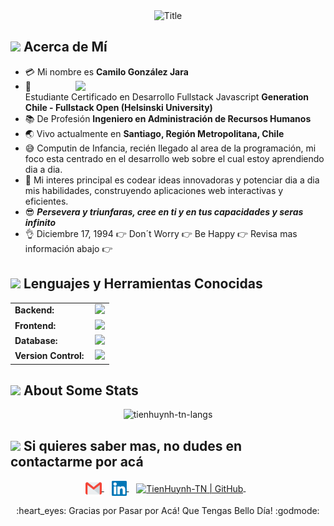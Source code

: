 <div align="center">
<img src="https://readme-typing-svg.herokuapp.com?font=Fira+Code&size=30&pause=1000&color=3CF700&width=435&lines=Hola+!+Soy+Camilo;Desarrollador+Fullstack+Javascript;Bienvenido+a+mi+Perfil+!" alt="Title"></img>
</div>


## <img src="https://raw.githubusercontent.com/nixin72/nixin72/master/wave.gif" width="50px"></img> Acerca de Mí

- :credit_card: Mi nombre es **Camilo González Jara** <img src="https://github.com/Adam-pw/Adam-pw/blob/main/animation_500_kxa883sd.gif" width="400" align="right"/>
- :school: Estudiante Certificado en Desarrollo Fullstack Javascript **Generation Chile - Fullstack Open (Helsinski University)**
- :books: De Profesión **Ingeniero en Administración de Recursos Humanos**
- :earth_asia: Vivo actualmente en **Santiago, Región Metropolitana, Chile**
- :sweat_smile: Computin de Infancia, recién llegado al area de la programación, mi foco esta centrado en el desarrollo web sobre el cual estoy aprendiendo dia a dia.
- :monocle_face: Mi interes principal es codear ideas innovadoras y potenciar dia a dia mis habilidades, construyendo aplicaciones web interactivas y eficientes.
- :sunglasses: ***Persevera y triunfaras, cree en ti y en tus capacidades y seras infinito*** 
- :ok_hand: Diciembre 17, 1994 :point_right: Don´t Worry :point_right: Be Happy :point_right: Revisa mas información abajo :point_right:

## <img src="https://media2.giphy.com/media/QssGEmpkyEOhBCb7e1/giphy.gif?cid=ecf05e47a0n3gi1bfqntqmob8g9aid1oyj2wr3ds3mg700bl&rid=giphy.gif" width="50px"> Lenguajes y Herramientas Conocidas
<table>
    <tr>
        <td style="font-weight: bold; padding-right: 10px; vertical-align: center; border: none;">Backend:</td>
        <td><img height="40" src="https://skillicons.dev/icons?i=nodejs,express,python"/></td>
    </tr>
    <tr>
        <td style="font-weight: bold; padding-right: 10px; vertical-align: center;">Frontend:</td>
        <td><img height="40" src="https://skillicons.dev/icons?i=react,bootstrap,html,css,js,ts,angular"/></td>
    </tr>
    <tr>
        <td style="font-weight: bold; padding-right: 10px; vertical-align: center; border: none;">Database:</td>
        <td><img height="40" src="https://skillicons.dev/icons?i=mongodb"/></td>
    </tr>
    <tr>
        <td style="font-weight: bold; padding-right: 10px; vertical-align: center; border: none;">Version Control:</td>
        <td><img height="40" src="https://skillicons.dev/icons?i=github"/></td>
    </tr>
</table>

## <img src="https://media0.giphy.com/media/cNZqrH5IzOG0xrlWks/giphy.gif?cid=ecf05e47map255q427en9uprqc1sb0unjq5k4fnqg5pmhhs4&rid=giphy.gif&ct=s" width="50px"> About Some Stats
<div align="center">
<img height="150em" src="https://github-readme-stats.vercel.app/api/top-langs/?username=tienhuynh-tn&layout=compact&show_icon=true&theme=algolia" alt="tienhuynh-tn-langs"/>
</div>

## <img src='https://raw.githubusercontent.com/ShahriarShafin/ShahriarShafin/main/Assets/handshake.gif' width="80px"> Si quieres saber mas, no dudes en contactarme por acá
<p align="center">
  <a href="mailto:camilo.gonzalez0@gmail.com" >
    <img align="center" alt="TienHuynh-TN | Gmail" width="26px" src="https://github.com/SatYu26/SatYu26/blob/master/Assets/Gmail.svg" />
  </a> &nbsp;&nbsp;
  
  <a href="www.linkedin.com/in/camilo-gonzález-jara-2540a0ba" target="_blank">
    <img align="center" alt="TienHuynh-TN | Linkedin" width="24px" src="https://github.com/SatYu26/SatYu26/blob/master/Assets/Linkedin.svg" />
  </a> &nbsp;&nbsp;
    
  <a href="https://github.com/Lechuzascript" target="_blank">
    <img align="center" alt="TienHuynh-TN | GitHub" width="26px" src="https://upload.wikimedia.org/wikipedia/commons/thumb/a/ae/Github-desktop-logo-symbol.svg/1024px-Github-desktop-logo-symbol.svg.png" />
  </a> &nbsp;&nbsp;
<p> 

<div align="center">
  :heart_eyes: Gracias por Pasar por Acá! Que Tengas Bello Día! :godmode: <br/>
</div>
